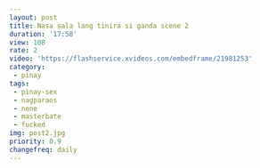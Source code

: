 ```yaml
---
layout: post
title: Nasa sala lang tinira si ganda scene 2
duration: '17:58'
view: 108
rate: 2
video: 'https://flashservice.xvideos.com/embedframe/21981253'
category: 
 - pinay
tags: 
 - pinay-sex
 - nagparaos
 - nene
 - masterbate
 - fucked
img: post2.jpg
priority: 0.9
changefreq: daily
---
```

